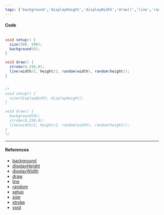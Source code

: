 ```yaml
---
tags: ['background','displayHeight','displayWidth','draw()','line','random','setup','size','stroke','void']  
---
```


#### Code

``` java

void setup() {
  size(500, 500);
  background(0);
}

void draw() {
  stroke(0,250,0);
  line(width/2, height/2, random(width), random(height));
}


/*
void setup() {
  size(displayWidth, displayHeight);
}

void draw() {
  background(0);
  stroke(0,250,0);
  line(width/2, height/2, random(width), random(height));
}
*/

```

---

#### References

- [background](https://processing.org/reference/background_.html)
- [displayHeight](https://processing.org/reference/displayHeight.html)
- [displayWidth](https://processing.org/reference/displayWidth.html)
- [draw](https://processing.org/reference/draw_.html)
- [line](https://processing.org/reference/line_.html)
- [random](https://processing.org/reference/random_.html)
- [setup](https://processing.org/reference/setup_.html)
- [size](https://processing.org/reference/size_.html)
- [stroke](https://processing.org/reference/stroke_.html)
- [void](https://processing.org/reference/void.html)